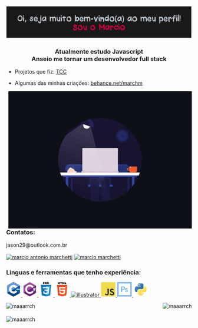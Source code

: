 

<a href="https://www.linkedin.com/in/marcioamarchetti/"> <img src="gittop.png" alt="apresentação marcio"/> </a>

<h3 align="center">Atualmente estudo Javascript <br> Anseio me tornar um desenvolvedor full stack</h3>

- Projetos que fiz: [TCC](https://www.behance.net/gallery/111154951/Produtos-para-Website-(TCC)/modules/635946773)

- Algumas das minhas criações: [behance.net/marchm](https://www.behance.net/marchm)

<img align="right" src="night-tutorials-indo-hanging-light.gif" alt="computador - noite"/>

<h3 align="left">Contatos:</h3> 
<p align="left">
 <p align="left">jason29@outlook.com.br </p>
<a href="https://linkedin.com/in/marcio antonio marchetti" target="blank"><img align="center" src="https://raw.githubusercontent.com/rahuldkjain/github-profile-readme-generator/master/src/images/icons/Social/linked-in-alt.svg" alt="marcio antonio marchetti" height="30" width="40" /></a>
<a href="https://www.behance.net/marcio marchetti" target="blank"><img align="center" src="https://raw.githubusercontent.com/rahuldkjain/github-profile-readme-generator/master/src/images/icons/Social/behance.svg" alt="marcio marchetti" height="30" width="40" /></a>
</p>



<h3 align="left">Linguas e ferramentas que tenho experiência:</h3>
<p align="left"> <a href="https://www.w3schools.com/cpp/" target="_blank" rel="noreferrer"> <img src="https://raw.githubusercontent.com/devicons/devicon/master/icons/cplusplus/cplusplus-original.svg" alt="cplusplus" width="40" height="40"/> </a> <a href="https://www.w3schools.com/cs/" target="_blank" rel="noreferrer"> <img src="https://raw.githubusercontent.com/devicons/devicon/master/icons/csharp/csharp-original.svg" alt="csharp" width="40" height="40"/> </a> <a href="https://www.w3schools.com/css/" target="_blank" rel="noreferrer"> <img src="https://raw.githubusercontent.com/devicons/devicon/master/icons/css3/css3-original-wordmark.svg" alt="css3" width="40" height="40"/> </a> <a href="https://www.w3.org/html/" target="_blank" rel="noreferrer"> <img src="https://raw.githubusercontent.com/devicons/devicon/master/icons/html5/html5-original-wordmark.svg" alt="html5" width="40" height="40"/> </a> <a href="https://www.adobe.com/in/products/illustrator.html" target="_blank" rel="noreferrer"> <img src="https://www.vectorlogo.zone/logos/adobe_illustrator/adobe_illustrator-icon.svg" alt="illustrator" width="40" height="40"/> </a> <a href="https://developer.mozilla.org/en-US/docs/Web/JavaScript" target="_blank" rel="noreferrer"> <img src="https://raw.githubusercontent.com/devicons/devicon/master/icons/javascript/javascript-original.svg" alt="javascript" width="40" height="40"/> </a> <a href="https://www.photoshop.com/en" target="_blank" rel="noreferrer"> <img src="https://raw.githubusercontent.com/devicons/devicon/master/icons/photoshop/photoshop-line.svg" alt="photoshop" width="40" height="40"/> </a> <a href="https://www.python.org" target="_blank" rel="noreferrer"> <img src="https://raw.githubusercontent.com/devicons/devicon/master/icons/python/python-original.svg" alt="python" width="40" height="40"/> </a> </p>

<div>

<img height="180em" src="https://github-readme-stats.vercel.app/api?username=maaarrch&show_icons=true&theme=dark&title_color=d80242&text_color=d80242&locale=PT-BR" alt="maaarrch" />

<img height="115em" align="right" src="https://github-readme-stats.vercel.app/api/top-langs?username=maaarrch&show_icons=true&theme=dark&title_color=d80242&text_color=d80242&locale=PT-BR&layout=compact" alt="maaarrch" />


<br>
<br>
<img align="center" src="http://github-readme-streak-stats.herokuapp.com?user=Maaarrch&theme=dark&locale=pt-br&stroke=C9D1D9&border=C9D1D9&currStreakNum=D80242&sideNums=D80242&currStreakLabel=D80242&sideLabels=D80242&dates=D80242&fire=E34C26&ring=E34C26" alt="maaarrch" />
</div>



